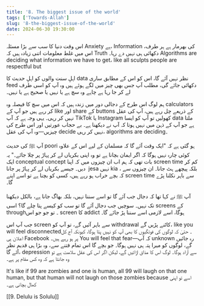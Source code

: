 ```yaml
---
title: '8. The biggest issue of the world'
tags: ['Towards-Allah']
slug: '8-the-biggest-issue-of-the-world'
date: 2024-06-30 19:30:00
---
```


اس وقت دنیا کا سب سے بڑا مسئلہ Anxiety ہے، Information کی بھرمار ہے ہر طرف، اس میں غلط
معلومات اتنی زیادہ ہیں کہ Truth دکھائی ہی نہیں دے رہا۔ Algorithms are deciding what information we have to get، like all sculpts people are respectful but

اہلِ سنت والوں کو اہلِ حدیث کا data نظر نہیں آئے گا، اس کو اس کے مطابق ساری feed دکھائی جائے گی، مطلب آپ جس بھی چیز میں لگے ہوئے ہیں وہ آپ کو اسی طرف لے کر جا رہا ہے چاہے وہ سچ ہے یا نہیں یا صحیح ہے یا نہیں۔

ہم لوگ اس طرح کے دجالی دور میں زندہ ہیں کہ اس میں سچ کا فیصلہ وہ calculators کر رہے ہیں جو آپ کے like اور share کے buttons کے ذریعے چل رہے ہیں، آپ کی عقل نہیں کر رہی۔ یہی وجہ ہے کہ آپ TikTok یا Instagram کھولیں تو آپ کو ایسا data ملتا ہے جو آپ کے ذہن میں نہیں ہوتا کہ آپ نے دیکھنا ہے۔ بے حجاب عورتیں اور اس طرح کی چیزیں—وہ آپ کی عقل decide نہیں کر رہی، algorithms are deciding۔

آپ ﷺ کی حدیث poori ہو گئی ہے کہ "ایک وقت آئے گا کہ مسلمان کے لیے اس کے علاوہ کوئی چارہ نہیں ہوگا کہ اگر ایمان بچانا ہے تو وہ اپنی بکریاں لے کر پہاڑ پر چلا جائے۔" یہ ایک conceptual concept بات تھی کہ ہم اب ان چیزوں میں کہ اپنا screen time کم کر دیں۔ جیسے بکریاں لے کر پہاڑ پر جانا  jesa نہیں kia ، بلکہ پیچھے ہٹ جانا۔ ان چیزوں سے کہ بچے خراب ہو رہے ہیں، کسی کو بچنا ہے تو اسے اپنے screen time سے باہر نکلنا پڑے گا۔

آپ ﷺ نے کہا تھا کہ دجال جب آئے گا تو اسے سننا نہیں، بلکہ بھاگ جانا ہے، بالکل دیکھنا تک نہیں۔ سوچیں جب دجال آئے گا تو سب کو کیسے پتا چلے گا؟ اسی screens کے through۔ تو جو جو اس screen کا addict ہوگا، اسے لازمی اسے سننا پڑ جائے گا۔

جب آپ اس screen سے باہر آئیں گے، تو آپ کو withdrawal کاٹنے پڑیں گے، like you will feel disconnected۔ حتیٰ کہ لوگوں کی فوتگیوں کا بھی آپ کو نہیں پتا ہوگا، کیونکہ آج کل اعلان ہی Facebook پر ہو رہے ہیں۔ You will feel that fear—کہ آپ unknown رہ جائیں گے، لوگوں کو میرا پتہ ہی نہیں ہوگا۔ جو بچے گا اس تمام فتنے سے، وہ بڑا ہی قدیم نظر آئے گا، depression سے آزاد ہوگا۔ لوگ اس کا مذاق اڑائیں گے، لیکن اگر اس کی عقل سلامت ہے تو وہ جانتا ہے کہ وہ کس مقام پر ہے۔

It's like if 99 are zombies and one is human, all 99 will laugh on that one human, but that human will not laugh on those zombies because اسے تو اپنی کھال بچانی ہے۔

[[9. Delulu is Solulu]]

